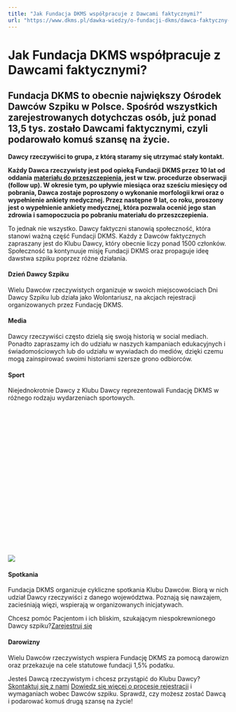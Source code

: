 ```yaml
---
title: "Jak Fundacja DKMS współpracuje z Dawcami faktycznymi?"
url: "https://www.dkms.pl/dawka-wiedzy/o-fundacji-dkms/dawca-faktyczny-wspolpraca"
---
```


# Jak Fundacja DKMS współpracuje z Dawcami faktycznymi?

## Fundacja DKMS to obecnie największy Ośrodek Dawców Szpiku w Polsce. Spośród wszystkich zarejestrowanych dotychczas osób, już ponad 13,5 tys. zostało Dawcami faktycznymi, czyli podarowało komuś szansę na życie.

**Dawcy rzeczywiści to grupa, z którą staramy się utrzymać stały kontakt.**


**Każdy Dawca rzeczywisty jest pod opieką Fundacji DKMS przez 10 lat od oddania** [**materiału do przeszczepienia**](https://www.dkms.pl/o-pobraniu/pobranie-komorek-macierzystych/pobranie-komorek-macierzystych-z-krwi-obwodowej)**, jest w tzw. procedurze obserwacji (follow up). W okresie tym, po upływie miesiąca oraz sześciu miesięcy od pobrania, Dawca zostaje poproszony o wykonanie morfologii krwi oraz o wypełnienie ankiety medycznej. Przez następne 9 lat, co roku, proszony jest o wypełnienie ankiety medycznej, która pozwala ocenić jego stan zdrowia i samopoczucia po pobraniu materiału do przeszczepienia.**


To jednak nie wszystko. Dawcy faktyczni stanowią społeczność, która stanowi ważną część Fundacji DKMS. Każdy z Dawców faktycznych zapraszany jest do Klubu Dawcy, który obecnie liczy ponad 1500 członków. Społeczność ta kontynuuje misję Fundacji DKMS oraz propaguje ideę dawstwa szpiku poprzez różne działania.


#### Dzień Dawcy Szpiku


Wielu Dawców rzeczywistych organizuje w swoich miejscowościach Dni Dawcy Szpiku lub działa jako Wolontariusz, na akcjach rejestracji organizowanych przez Fundację DKMS.


#### Media


Dawcy rzeczywiści często dzielą się swoją historią w social mediach. Ponadto zapraszamy ich do udziału w naszych kampaniach edukacyjnych i świadomościowych lub do udziału w wywiadach do mediów, dzięki czemu mogą zainspirować swoimi historiami szersze grono odbiorców. 


#### Sport


Niejednokrotnie Dawcy z Klubu Dawcy reprezentowali Fundację DKMS w różnego rodzaju wydarzeniach sportowych. 


![](data:image/svg+xml;charset=utf-8,%3Csvg%20height='1280'%20width='1920'%20xmlns='http://www.w3.org/2000/svg'%20version='1.1'%3E%3C/svg%3E)![]()![](https://assets-eu-01.kc-usercontent.com:443/bed48093-082e-0109-4b5f-7bdadab5eedd/f1fefb28-d835-4317-8a66-525eb997dd19/_Y3A2981.jpg?w=1920&h=1280&auto=format&lossless=true&fit=crop)
#### Spotkania


Fundacja DKMS organizuje cykliczne spotkania Klubu Dawców. Biorą w nich udział Dawcy rzeczywiści z danego województwa. Poznają się nawzajem, zacieśniają więzi, wspierają w organizowanych inicjatywach.


Chcesz pomóc Pacjentom i ich bliskim, szukającym niespokrewnionego Dawcy szpiku?[Zarejestruj się](/zarejestruj-sie-teraz "Zarejestruj sie teraz")
#### Darowizny


Wielu Dawców rzeczywistych wspiera Fundację DKMS za pomocą darowizn oraz przekazuje na cele statutowe fundacji 1,5% podatku.


Jesteś Dawcą rzeczywistym i chcesz przystąpić do Klubu Dawcy? [Skontaktuj się z nami](mailto:klubdawcy@dkms.pl)
[Dowiedz się więcej o procesie rejestracji](https://www.dkms.pl/dawka-wiedzy/o-rejestracji) i wymaganiach wobec Dawców szpiku. Sprawdź, czy możesz zostać Dawcą i podarować komuś drugą szansę na życie!


